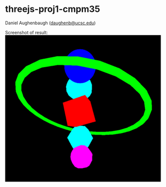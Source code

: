 # threejs-proj1-cmpm35

Daniel Aughenbaugh (daughenb@ucsc.edu)

Screenshot of result:
![](gettingFamiliarProject.png)
